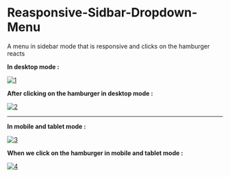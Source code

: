# Reasponsive-Sidbar-Dropdown-Menu

A menu in sidebar mode that is responsive and clicks on the hamburger reacts


<strong>In desktop mode :</strong>

<a href="https://ibb.co/LR1QFrB"><img src="https://i.ibb.co/vqksFhf/1.png" alt="1" border="0"></a>


<strong>After clicking on the hamburger in desktop mode :</strong>


<a href="https://ibb.co/pfLQdSq"><img src="https://i.ibb.co/McCf7md/2.png" alt="2" border="0"></a>

<hr>

<strong> In mobile and tablet mode :</strong>

<a href="https://imgbb.com/"><img src="https://i.ibb.co/mBLddBC/3.png" alt="3" border="0"></a>


<strong> When we click on the hamburger in mobile and tablet mode :</strong>

<a href="https://imgbb.com/"><img src="https://i.ibb.co/fMZKj7w/4.png" alt="4" border="0"></a>

